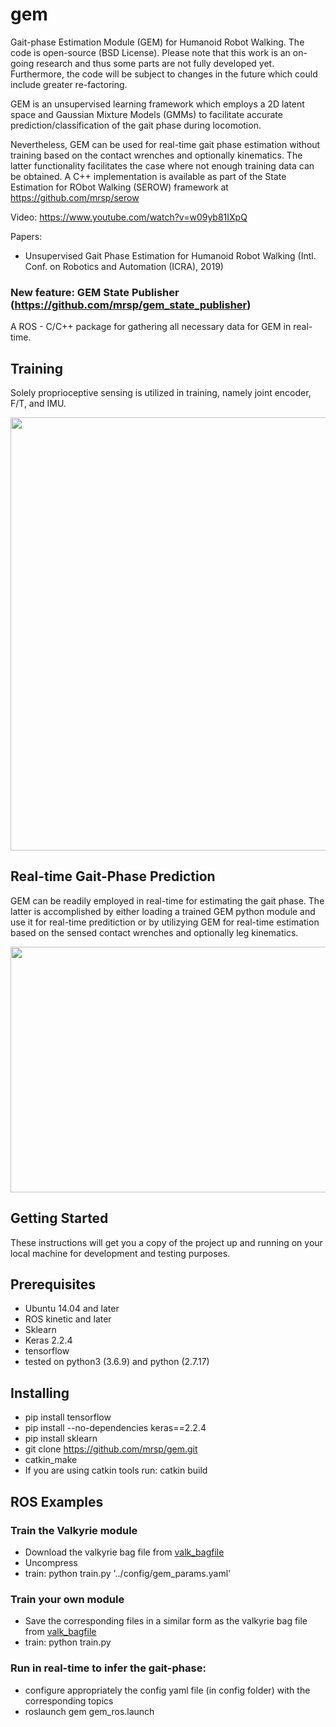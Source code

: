 # gem
Gait-phase Estimation Module (GEM) for Humanoid Robot Walking. The code is open-source (BSD License). Please note that this work is an on-going research and thus some parts are not fully developed yet. Furthermore, the code will be subject to changes in the future which could include greater re-factoring.

GEM is an unsupervised learning framework which employs a 2D latent space and Gaussian Mixture Models (GMMs) to facilitate accurate prediction/classification of the gait phase during locomotion.

Nevertheless, GEM can be used for real-time gait phase estimation without training based on the contact wrenches and optionally kinematics. The latter functionality facilitates the case where not enough training data can be obtained. A C++ implementation is available as part of the State Estimation for RObot Walking (SEROW) framework at https://github.com/mrsp/serow 


Video: https://www.youtube.com/watch?v=w09yb81IXpQ

Papers: 
* Unsupervised Gait Phase Estimation for Humanoid Robot Walking (Intl. Conf. on Robotics and Automation (ICRA), 2019)

### New feature: GEM State Publisher (https://github.com/mrsp/gem_state_publisher) 
A ROS - C/C++ package for gathering  all necessary data for GEM in real-time.

## Training
Solely proprioceptive sensing is utilized in training, namely joint encoder, F/T, and IMU.


<p align="center">
  <img width="701" height="693" src="img/gem01.png">
</p>


## Real-time Gait-Phase Prediction
GEM can be readily employed in real-time for estimating the gait phase. The latter is accomplished by either loading a trained GEM python module and use it for real-time preditiction or by utilizying GEM for real-time estimation based on the sensed contact wrenches and optionally leg kinematics.

<p align="center">
  <img width="708" height="393" src="img/gem02.png">
</p>



## Getting Started
These instructions will get you a copy of the project up and running on your local machine for development and testing purposes.

## Prerequisites
* Ubuntu 14.04 and later
* ROS kinetic and later
* Sklearn 
* Keras 2.2.4
* tensorflow 
* tested on python3 (3.6.9) and python (2.7.17)

## Installing
* pip install tensorflow
* pip install --no-dependencies keras==2.2.4
* pip install sklearn
* git clone https://github.com/mrsp/gem.git
* catkin_make
* If you are using catkin tools run: catkin build  

## ROS Examples
### Train the Valkyrie module
* Download the valkyrie bag file from [valk_bagfile](http://users.ics.forth.gr/~spiperakis/gem_test_valkyrie.zip)
* Uncompress
* train: python train.py '../config/gem_params.yaml'

### Train your own module
* Save the corresponding files in a similar form as the valkyrie bag file from [valk_bagfile](http://users.ics.forth.gr/~spiperakis/gem_test_valkyrie.zip)
* train: python train.py

### Run in real-time to infer the gait-phase:
* configure appropriately the config yaml file (in config folder) with the corresponding topics 
* roslaunch gem gem_ros.launch
